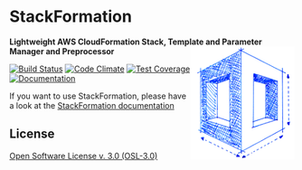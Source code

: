 # StackFormation

**Lightweight AWS CloudFormation Stack, Template and Parameter Manager and Preprocessor**
<img align="right" style="float: right; height: 200px;" src="doc/Images/stackformation_200px.png">

[![Build Status](https://travis-ci.org/AOEpeople/StackFormation.svg?branch=master)](https://travis-ci.org/AOEpeople/StackFormation)
[![Code Climate](https://codeclimate.com/github/AOEpeople/StackFormation/badges/gpa.svg)](https://codeclimate.com/github/AOEpeople/StackFormation)
[![Test Coverage](https://codeclimate.com/github/AOEpeople/StackFormation/badges/coverage.svg)](https://codeclimate.com/github/AOEpeople/StackFormation/coverage)
[![Documentation](https://readthedocs.org/projects/stackformation/badge/?version=documentation)](http://stackformation.readthedocs.io)

If you want to use StackFormation, please have a look at the [StackFormation documentation](http://stackformation.readthedocs.org)

## License
[Open Software License v. 3.0 (OSL-3.0)](https://github.com/AOEpeople/StackFormation/blob/master/LICENSE.md)
   
